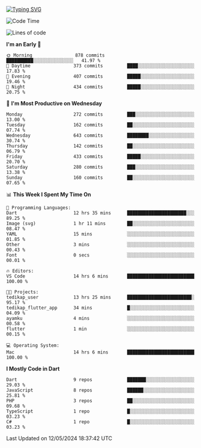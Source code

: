 
<a href="https://git.io/typing-svg"><img src="https://readme-typing-svg.demolab.com?font=Source+Code+Pro&pause=1000&random=false&width=435&lines=Hey+%F0%9F%A5%B6+iam+Yaskraz" alt="Typing SVG" /></a>
<!--START_SECTION:waka-->
![Code Time](http://img.shields.io/badge/Code%20Time-268%20hrs%2012%20mins-blue)

![Lines of code](https://img.shields.io/badge/From%20Hello%20World%20I%27ve%20Written-779.2%20thousand%20lines%20of%20code-blue)

**I'm an Early 🐤** 

```text
🌞 Morning                878 commits         ██████████░░░░░░░░░░░░░░░   41.97 % 
🌆 Daytime                373 commits         ████░░░░░░░░░░░░░░░░░░░░░   17.83 % 
🌃 Evening                407 commits         █████░░░░░░░░░░░░░░░░░░░░   19.46 % 
🌙 Night                  434 commits         █████░░░░░░░░░░░░░░░░░░░░   20.75 % 
```
📅 **I'm Most Productive on Wednesday** 

```text
Monday                   272 commits         ███░░░░░░░░░░░░░░░░░░░░░░   13.00 % 
Tuesday                  162 commits         ██░░░░░░░░░░░░░░░░░░░░░░░   07.74 % 
Wednesday                643 commits         ████████░░░░░░░░░░░░░░░░░   30.74 % 
Thursday                 142 commits         ██░░░░░░░░░░░░░░░░░░░░░░░   06.79 % 
Friday                   433 commits         █████░░░░░░░░░░░░░░░░░░░░   20.70 % 
Saturday                 280 commits         ███░░░░░░░░░░░░░░░░░░░░░░   13.38 % 
Sunday                   160 commits         ██░░░░░░░░░░░░░░░░░░░░░░░   07.65 % 
```


📊 **This Week I Spent My Time On** 

```text
💬 Programming Languages: 
Dart                     12 hrs 35 mins      ██████████████████████░░░   89.25 % 
Image (svg)              1 hr 11 mins        ██░░░░░░░░░░░░░░░░░░░░░░░   08.47 % 
YAML                     15 mins             ░░░░░░░░░░░░░░░░░░░░░░░░░   01.85 % 
Other                    3 mins              ░░░░░░░░░░░░░░░░░░░░░░░░░   00.43 % 
Font                     0 secs              ░░░░░░░░░░░░░░░░░░░░░░░░░   00.01 % 

🔥 Editors: 
VS Code                  14 hrs 6 mins       █████████████████████████   100.00 % 

🐱‍💻 Projects: 
tedikap_user             13 hrs 25 mins      ████████████████████████░   95.17 % 
tedikap_flutter_app      34 mins             █░░░░░░░░░░░░░░░░░░░░░░░░   04.09 % 
ayamku                   4 mins              ░░░░░░░░░░░░░░░░░░░░░░░░░   00.58 % 
flutter                  1 min               ░░░░░░░░░░░░░░░░░░░░░░░░░   00.15 % 

💻 Operating System: 
Mac                      14 hrs 6 mins       █████████████████████████   100.00 % 
```

**I Mostly Code in Dart** 

```text
Dart                     9 repos             ███████░░░░░░░░░░░░░░░░░░   29.03 % 
JavaScript               8 repos             ██████░░░░░░░░░░░░░░░░░░░   25.81 % 
PHP                      3 repos             ██░░░░░░░░░░░░░░░░░░░░░░░   09.68 % 
TypeScript               1 repo              █░░░░░░░░░░░░░░░░░░░░░░░░   03.23 % 
C#                       1 repo              █░░░░░░░░░░░░░░░░░░░░░░░░   03.23 % 
```




 Last Updated on 12/05/2024 18:37:42 UTC
<!--END_SECTION:waka-->
